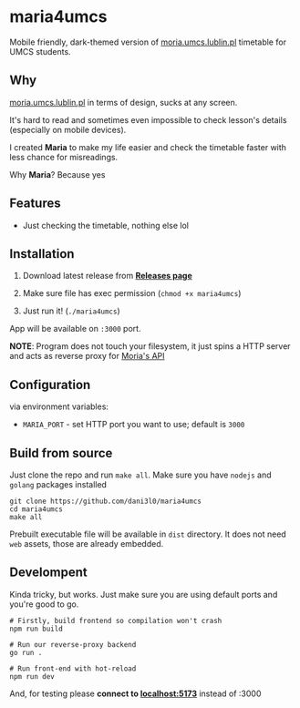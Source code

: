 # maria4umcs

Mobile friendly, dark-themed version of [moria.umcs.lublin.pl](http://moria.umcs.lublin.pl/) timetable for UMCS students.


## Why

[moria.umcs.lublin.pl](http://moria.umcs.lublin.pl/) in terms of design, sucks at any screen.

It's hard to read and sometimes even impossible to check lesson's details (especially on mobile devices).

I created **Maria** to make my life easier and check the timetable faster with less chance for misreadings.

Why **Maria**? Because yes


## Features
- Just checking the timetable, nothing else lol


## Installation

1. Download latest release from **[Releases page](https://github.com/dani3l0/maria4umcs)**

2. Make sure file has exec permission (`chmod +x maria4umcs`)

3. Just run it! (`./maria4umcs`)

App will be available on `:3000` port.

**NOTE**: Program does not touch your filesystem, it just spins a HTTP server and acts as reverse proxy for [Moria's API](http://moria.umcs.lublin.pl/api)


## Configuration

via environment variables:

- `MARIA_PORT` - set HTTP port you want to use; default is `3000`



## Build from source

Just clone the repo and run `make all`. Make sure you have `nodejs` and `golang` packages installed


```
git clone https://github.com/dani3l0/maria4umcs
cd maria4umcs
make all
```

Prebuilt executable file will be available in `dist` directory. It does not need `web` assets, those are already embedded.


## Develompent

Kinda tricky, but works. Just make sure you are using default ports and you're good to go.

```
# Firstly, build frontend so compilation won't crash
npm run build

# Run our reverse-proxy backend
go run .
```

```
# Run front-end with hot-reload
npm run dev
```

And, for testing please **connect to [localhost:5173](localhost:5173)** instead of :3000
